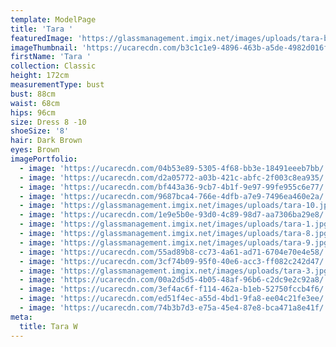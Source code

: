 ```yaml
---
template: ModelPage
title: 'Tara '
featuredImage: 'https://glassmanagement.imgix.net/images/uploads/tara-banner.jpg'
imageThumbnail: 'https://ucarecdn.com/b3c1c1e9-4896-463b-a5de-4982d016f903/'
firstName: 'Tara '
collection: Classic
height: 172cm
measurementType: bust
bust: 88cm
waist: 68cm
hips: 96cm
size: Dress 8 -10
shoeSize: '8'
hair: Dark Brown
eyes: Brown
imagePortfolio:
  - image: 'https://ucarecdn.com/04b53e89-5305-4f68-bb3e-18491eeeb7bb/'
  - image: 'https://ucarecdn.com/d2a05772-a03b-421c-abfc-2f003c8ea935/'
  - image: 'https://ucarecdn.com/bf443a36-9cb7-4b1f-9e97-99fe955c6e77/'
  - image: 'https://ucarecdn.com/9687bca4-766e-4dfb-a7e9-7496ea460e2a/'
  - image: 'https://glassmanagement.imgix.net/images/uploads/tara-10.jpg'
  - image: 'https://ucarecdn.com/1e9e5b0e-93d0-4c89-98d7-aa7306ba29e8/'
  - image: 'https://glassmanagement.imgix.net/images/uploads/tara-1.jpg'
  - image: 'https://glassmanagement.imgix.net/images/uploads/tara-8.jpg'
  - image: 'https://glassmanagement.imgix.net/images/uploads/tara-9.jpg'
  - image: 'https://ucarecdn.com/55ad89b8-cc73-4a61-ad71-6704e70e4e58/'
  - image: 'https://ucarecdn.com/3cf74b09-95f0-40e6-acc3-ff082c242d47/'
  - image: 'https://glassmanagement.imgix.net/images/uploads/tara-3.jpg'
  - image: 'https://ucarecdn.com/00a2d5d5-4b05-48af-96b6-c2dc9e2c92a8/'
  - image: 'https://ucarecdn.com/3ef4ac6f-f114-462a-b1eb-52750fccb4f6/'
  - image: 'https://ucarecdn.com/ed51f4ec-a55d-4bd1-9fa8-ee04c21fe3ee/'
  - image: 'https://ucarecdn.com/74b3b7d3-e75a-45e4-87e8-bca471a8e41f/'
meta:
  title: Tara W
---
```



